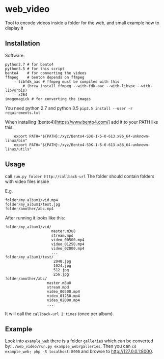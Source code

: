 # web_video
Tool to encode videos inside a folder for the web, and small example how to display it


## Installation

Software:
```
python2.7 # for bento4
python3.5 # for this script
bento4    # for converting the videos
ffmpeg    # bento4 depends on ffmpeg
	- libfdk_aac # ffmpeg must be compiled with this
		# (brew install ffmpeg --with-fdk-aac --with-libvpx --with-libvorbis)
	- x264
imagemagick # for converting the images
```
You need python 2.7 and python 3.5
`pip3.5 install --user -r requirements.txt`

When installing (bento4)[https://www.bento4.com/] add it to your PATH like this:
```
	export PATH="${PATH}:/xyz/Bento4-SDK-1-5-0-613.x86_64-unknown-linux/bin"
	export PATH="${PATH}:/xyz/Bento4-SDK-1-5-0-613.x86_64-unknown-linux/utils"
```

## Usage

call `run.py folder http://callback-url`
The folder should contain folders with video files inside

E.g.
```
folder/my_album1/vid.mp4
folder/my_album1/test.jpg
folder/another/abc.mp4
```

After running it looks like this:
```
folder/my_album1/vid/
                     master.m3u8
                     stream.mpd
                     video_00500.mp4
                     video_01250.mp4
                     video_02000.mp4
                     ...
folder/my_album1/test/
                      2048.jpg
                      1024.jpg
                      512.jpg
                      256.jpg
folder/another/abc/
                   master.m3u8
                   stream.mpd
                   video_00500.mp4
                   video_01250.mp4
                   video_02000.mp4
                   ...
```

It will call the `callback-url 2 times` (once per album).


## Example
Look into `example_web` there is a folder `galleries` which can be converted by: `./web_video/run.py example_web/galleries`. Then you can
`cd example_web; php -S localhost:8000` and browse to http://127.0.0.1:8000.
